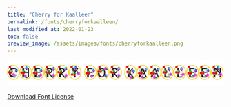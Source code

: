 ```yaml
---
title: "Cherry for Kaalleen"
permalink: /fonts/cherryforkaalleen/
last_modified_at: 2022-01-23
toc: false
preview_image: /assets/images/fonts/cherryforkaalleen.png
---
```

![FoldInkstitch](/assets/images/fonts/cherryforkaalleen.png)

[Download Font License](https://github.com/inkstitch/inkstitch/tree/main/fonts/cherryforkaalleen/LICENSE)